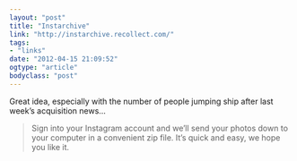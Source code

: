 ```yaml
---
layout: "post"
title: "Instarchive"
link: "http://instarchive.recollect.com/"
tags: 
- "links"
date: "2012-04-15 21:09:52"
ogtype: "article"
bodyclass: "post"
---
```


Great idea, especially with the number of people jumping ship after last week’s acquisition news…

> Sign into your Instagram account and we’ll send your photos down to your computer in a convenient zip file. It’s quick and easy, we hope you like it.